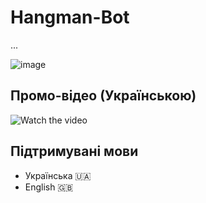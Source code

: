 # Hangman-Bot
...

![image](https://github.com/dmytro-varich/Hangman-Bot/assets/136006220/a8bbfeef-4822-4c42-80ce-561f20428765)


## Промо-відео (Українською)
![Watch the video](https://t.me/Ministerstvo_Kharchuvannya/50)

## Підтримувані мови
- Українська 🇺🇦
- English 🇬🇧
